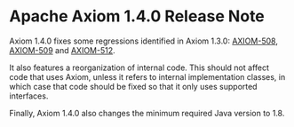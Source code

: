 Apache Axiom 1.4.0 Release Note
===============================

Axiom 1.4.0 fixes some regressions identified in Axiom 1.3.0:
[AXIOM-508](https://issues.apache.org/jira/browse/AXIOM-508),
[AXIOM-509](https://issues.apache.org/jira/browse/AXIOM-509) and
[AXIOM-512](https://issues.apache.org/jira/browse/AXIOM-512).

It also features a reorganization of internal code. This should not affect code
that uses Axiom, unless it refers to internal implementation classes, in which
case that code should be fixed so that it only uses supported interfaces.

Finally, Axiom 1.4.0 also changes the minimum required Java version to 1.8.
